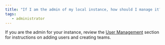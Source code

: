 ```yaml
---
title: "If I am the admin of my local instance, how should I manage it?"
tags:
   - administrator
---
```

If you are the admin for your instance, review the [User Management](../guides/hosting/iam/manage-organization.md) section for instructions on adding users and creating teams.